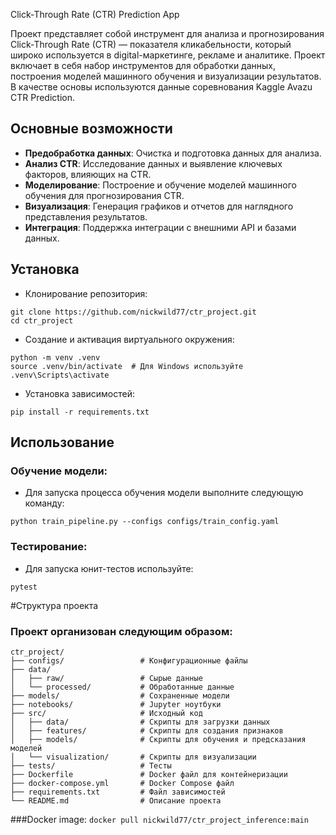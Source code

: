 Click-Through Rate (CTR) Prediction App

Проект представляет собой инструмент для анализа и прогнозирования Click-Through Rate (CTR) 
— показателя кликабельности, который широко используется в digital-маркетинге, рекламе и аналитике. 
Проект включает в себя набор инструментов для обработки данных, построения моделей машинного обучения и визуализации результатов. 
В качестве основы используются данные соревнования Kaggle Avazu CTR Prediction.

## Основные возможности

- **Предобработка данных**: Очистка и подготовка данных для анализа.
- **Анализ CTR**: Исследование данных и выявление ключевых факторов, влияющих на CTR.
- **Моделирование**: Построение и обучение моделей машинного обучения для прогнозирования CTR.
- **Визуализация**: Генерация графиков и отчетов для наглядного представления результатов.
- **Интеграция**: Поддержка интеграции с внешними API и базами данных.

## Установка
- Клонирование репозитория:

```
git clone https://github.com/nickwild77/ctr_project.git
cd ctr_project
```
- Создание и активация виртуального окружения:

```
python -m venv .venv
source .venv/bin/activate  # Для Windows используйте .venv\Scripts\activate
```
- Установка зависимостей:
```
pip install -r requirements.txt
```
## Использование

### Обучение модели:

- Для запуска процесса обучения модели выполните следующую команду:
```
python train_pipeline.py --configs configs/train_config.yaml
```
### Тестирование:

- Для запуска юнит-тестов используйте:
```
pytest
```

#Структура проекта
### Проект организован следующим образом:

```
ctr_project/
├── configs/                 # Конфигурационные файлы
├── data/
│   ├── raw/                 # Сырые данные
│   └── processed/           # Обработанные данные
├── models/                  # Сохраненные модели
├── notebooks/               # Jupyter ноутбуки
├── src/                     # Исходный код
│   ├── data/                # Скрипты для загрузки данных
│   ├── features/            # Скрипты для создания признаков
│   ├── models/              # Скрипты для обучения и предсказания моделей
│   └── visualization/       # Скрипты для визуализации
├── tests/                   # Тесты
├── Dockerfile               # Docker файл для контейнеризации
├── docker-compose.yml       # Docker Compose файл
├── requirements.txt         # Файл зависимостей
└── README.md                # Описание проекта
```

###Docker image: 
`docker pull nickwild77/ctr_project_inference:main`